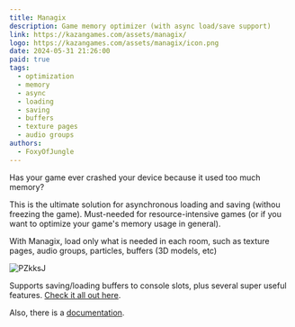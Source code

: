 ```yaml
---
title: Managix
description: Game memory optimizer (with async load/save support)
link: https://kazangames.com/assets/managix/
logo: https://kazangames.com/assets/managix/icon.png
date: 2024-05-31 21:26:00
paid: true
tags:
  - optimization
  - memory 
  - async 
  - loading 
  - saving
  - buffers
  - texture pages
  - audio groups
authors:
  - FoxyOfJungle
---
```


Has your game ever crashed your device because it used too much memory?

This is the ultimate solution for asynchronous loading and saving (withou freezing the game). Must-needed for resource-intensive games (or if you want to optimize your game's memory usage in general).

With Managix, load only what is needed in each room, such as texture pages, audio groups, particles, buffers (3D models, etc)

![PZkksJ](https://github.com/tabularelf/gamemaker-kitchen/assets/52144406/1870c6b1-e032-4756-aa72-f09faccbecaf)

Supports saving/loading buffers to console slots, plus several super useful features. [Check it all out here](https://foxyofjungle.itch.io/managix).

Also, there is a [documentation](https://kazangames.com/assets/managix/docs/v1/).